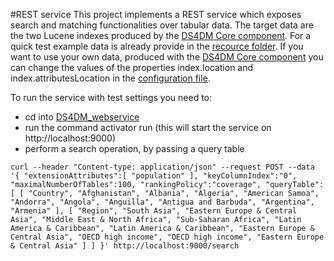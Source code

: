 #REST service
This project implements a REST service which exposes search and matching functionalities over tabular data.
The target data are the two Lucene indexes produced by the [DS4DM Core component](../DS4DM_core).
For a quick test example data is already provide in the [recource folder](resources/smallTestIndex).
If you want to use your own data, produced with the [DS4DM Core component](../DS4DM_core) you can change the values of the properties 
index.location and index.attributesLocation in the [configuration file](testConf.conf).

To run the service with test settings you need to:
- cd into [DS4DM_webservice](DS4DM_webservice)
- run the command activator run (this will start the service on http://localhost:9000)
- perform a search operation, by passing a query table
```
curl --header "Content-type: application/json" --request POST --data '{ "extensionAttributes":[ "population" ], "keyColumnIndex":"0", "maximalNumberOfTables":100, "rankingPolicy":"coverage", "queryTable":[ [ "Country", "Afghanistan", "Albania", "Algeria", "American Samoa", "Andorra", "Angola", "Anguilla", "Antigua and Barbuda", "Argentina", "Armenia" ], [ "Region", "South Asia", "Eastern Europe & Central Asia", "Middle East & North Africa", "Sub-Saharan Africa", "Latin America & Caribbean", "Latin America & Caribbean", "Eastern Europe & Central Asia", "OECD high income", "OECD high income", "Eastern Europe & Central Asia" ] ] }' http://localhost:9000/search
```
